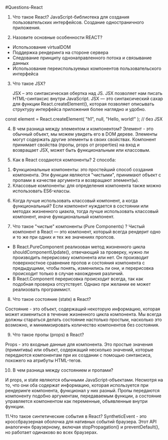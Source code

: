 #Questions-React 

1. Что такое React?
  JavaScript-библиотека для создания пользовательских интерфейсов. Создание одностраничного приложения.

2. Назовите основные особенности REACT?
- Использование virtualDOM
- Поддержка рендеринга на стороне сервера
- Следование принципу однонаправленного потока и связывание данных
- Использование переиспользуемых компонентов пользовательского интерфейса

3. Что такое JSX?
   
   JSX – это синтаксическая обертка над JS.
   JSX позволяет нам писать HTML-синтаксис внутри JavaScript.
   JSX — это синтаксический сахар для функции React.createElement(), которая позволяет описывать структуру интерфейса приложения более наглядно и удобно.

const element = React.createElement(
  "h1",
  null,
  "Hello, world!"
); // без JSX

4. В чем разница между элементом и компонентом?
Элемент - это обычный объект, мы можем увидеть его в DOM дереве. Элементы могут содержать другие элементы в своих свойствах.
Компонент принимает свойства (пропы, props от properties) на вход и возвращает JSX, может быть функциональным или классовым.

5. Как в React создаются компоненты?
2 способа: 
1) Функциональные компоненты: это простейший способ создания компонента. Эти функции являются "чистыми", принимают объект с пропами в качестве аргумента и возвращают элемент(ы).
2) Классовые компоненты: для определения компонента также можно использовать ES6-классы. 

6. Когда лучше использовать классовый компонент, а когда функциональный?
   Если компонент нуждается в состоянии или методах жизненного циакла, тогда лучше использовать классовый компонент, иначе функциональный компонент.

7. Что такое "чистые" компоненты (Pure Components) ?
Чистый компонент в React — это компонент, который всегда рендерит одно и то же при одних и тех же значениях пропсов.
- В React.PureComponent реализован метод жизненного цикла shouldComponentUpdate(), отвечающий за проверку, нужно ли производить перерисовку компонента или нет. Он производит поверхностное сравнение пропов и состояния компонента с предыдущими, чтобы понять, изменились ли они, и перерисовка происходит только в случае нахождения различий.
- В React.Component перерисовка происходит всегда, так как подобная проверка отсутствует. Однако при желании ее может реализовать программист.

 8. Что такое состояние (state) в React?

Состояние - это объект, содержащий некоторую информацию, которая может измениться в течение жизненного цикла компонента. Мы всегда должны стараться делать состояние настолько простым, насколько это возможно, и минимизировать количество компонентов без состояния.

9. Что такое пропы (props) в React?

Props - это входные данные для компонента. Это простые значения (примитивы) или объект, содержащий несколько значений, которые передаются компонентам при их создании с помощью синтаксиса, похожего на атрибуты HTML-тегов.

10. В чем разница между состоянием и пропами?

И props, и state являются обычными JavaScript-объектами. Несмотря на то, что они оба содержат информацию, которая используется при рендеринге компонента, функционал у них разный. Пропы передаются компоненту подобно аргументам, передаваемым функции, а состояние управляется компонентом как переменные, объявленные внутри функции.

11.Что такое синтетические события в React?
SyntheticEvent - это кроссбраузерная оболочка для нативных событий браузера. Этот API аналогичен браузерному, включая stopPropagation() и preventDefault(), но работает одинаково во всех браузерах.
